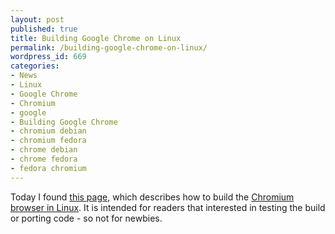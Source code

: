 ```yaml
---
layout: post
published: true
title: Building Google Chrome on Linux
permalink: /building-google-chrome-on-linux/
wordpress_id: 669
categories:
- News
- Linux
- Google Chrome
- Chromium
- google
- Building Google Chrome
- chromium debian
- chromium fedora
- chrome debian
- chrome fedora
- fedora chromium
---
```



Today I found <a href="http://dev.chromium.org/">this page</a>, which describes how to build the <a href="https://www.google.com/intl/de/chrome/browser/">Chromium browser in Linux</a>. It is intended for readers that interested in testing the build or porting code - so not for newbies. 

